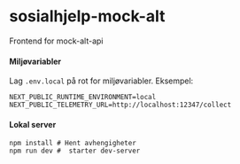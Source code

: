 # sosialhjelp-mock-alt

Frontend for mock-alt-api

#### Miljøvariabler

Lag `.env.local` på rot for miljøvariabler. Eksempel:

```
NEXT_PUBLIC_RUNTIME_ENVIRONMENT=local
NEXT_PUBLIC_TELEMETRY_URL=http://localhost:12347/collect
```

#### Lokal server

```shell
npm install # Hent avhengigheter
npm run dev #  starter dev-server
```
